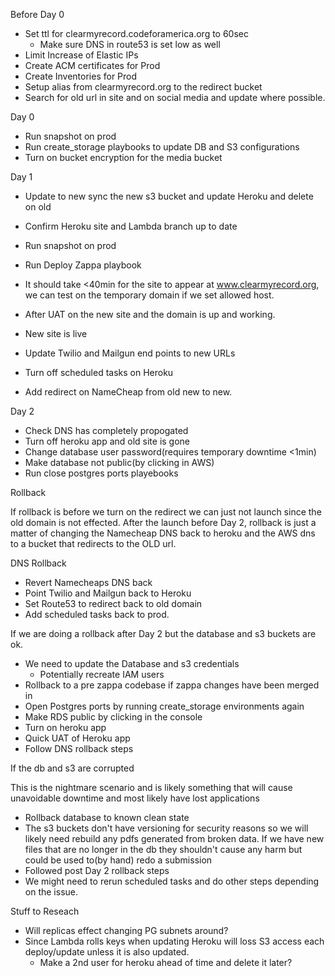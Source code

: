Before Day 0
- Set ttl for clearmyrecord.codeforamerica.org to 60sec
  - Make sure DNS in route53 is set low as well
- Limit Increase of Elastic IPs
- Create ACM certificates for Prod
- Create Inventories for Prod
- Setup alias from clearmyrecord.org to the redirect bucket
- Search for old url in site and on social media and update where possible.

Day 0

- Run snapshot on prod
- Run create_storage playbooks to update DB and S3 configurations
- Turn on bucket encryption for the media bucket

Day 1

- Update to new sync the new s3 bucket and update Heroku and delete on old
- Confirm Heroku site and Lambda branch up to date
- Run snapshot on prod
- Run Deploy Zappa playbook
- It should take <40min for the site to appear at www.clearmyrecord.org, we can test on the temporary domain if we set allowed host.
- After UAT on the new site and the domain is up and working.
- New site is live

- Update Twilio and Mailgun end points to new URLs
- Turn off scheduled tasks on Heroku
- Add redirect on NameCheap from old new to new.

Day 2

- Check DNS has completely propogated
- Turn off heroku app and old site is gone
- Change database user password(requires temporary downtime <1min)
- Make database not public(by clicking in AWS)
- Run close postgres ports playebooks

Rollback

If rollback is  before we turn on the redirect we can just not launch since the old domain is not effected.  After the launch before Day 2, rollback is just a matter of changing the Namecheap DNS back to heroku and the AWS dns to a bucket that redirects to the OLD url.

DNS Rollback

- Revert Namecheaps DNS back
- Point Twilio and Mailgun back to Heroku
- Set Route53 to redirect back to old domain
- Add scheduled tasks back to prod.

If we are doing a rollback after Day 2 but the database and s3 buckets are ok.

- We need to update the Database and s3 credentials
  - Potentially recreate IAM users
- Rollback to a pre zappa codebase if zappa changes have been merged in
- Open Postgres ports by running create_storage environments again
- Make RDS public by clicking in the console
- Turn on heroku app
- Quick UAT of Heroku app
- Follow DNS rollback steps

If the db and s3 are corrupted

This is the nightmare scenario and is likely something that will cause unavoidable downtime and most likely have lost applications

- Rollback database to known clean state
- The s3 buckets don't have versioning for security reasons so we will likely need rebuild any pdfs generated from broken data.  If we have new files that are no longer in the db they shouldn't cause any harm but could be used to(by hand) redo a submission
- Followed post Day 2 rollback steps
- We might need to rerun scheduled tasks and do other steps depending on the issue.

Stuff to Reseach

- Will replicas effect changing PG subnets around?
- Since Lambda rolls keys when updating Heroku will loss S3 access each deploy/update unless it is also updated.
  - Make a 2nd user for heroku ahead of time and delete it later?


